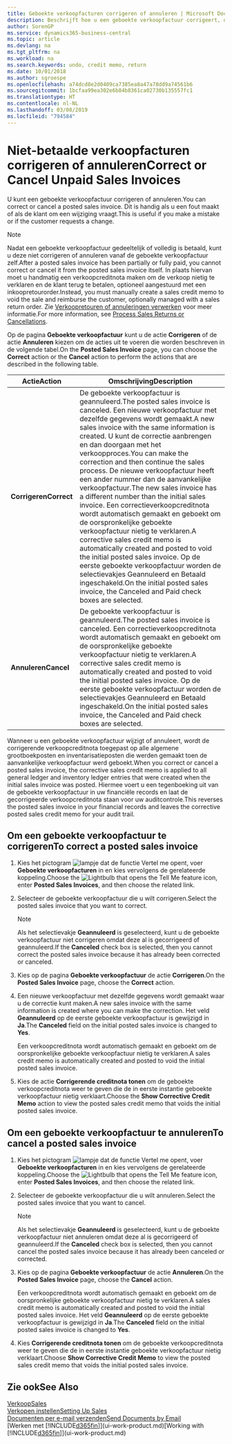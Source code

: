 ```yaml
---
title: Geboekte verkoopfacturen corrigeren of annuleren | Microsoft Docs
description: Beschrijft hoe u een geboekte verkoopfactuur corrigeert, ongedaan maakt of annuleert en een verkoopcreditnota vereffent.
author: SorenGP
ms.service: dynamics365-business-central
ms.topic: article
ms.devlang: na
ms.tgt_pltfrm: na
ms.workload: na
ms.search.keywords: undo, credit memo, return
ms.date: 10/01/2018
ms.author: sgroespe
ms.openlocfilehash: a74dcd8e2d0409ca7385ea8a47a78dd9a74561b6
ms.sourcegitcommit: 1bcfaa99ea302e6b84b8361ca02730b135557fc1
ms.translationtype: HT
ms.contentlocale: nl-NL
ms.lasthandoff: 03/08/2019
ms.locfileid: "794584"
---
```

# <a name="correct-or-cancel-unpaid-sales-invoices"></a><span data-ttu-id="e48c8-103">Niet-betaalde verkoopfacturen corrigeren of annuleren</span><span class="sxs-lookup"><span data-stu-id="e48c8-103">Correct or Cancel Unpaid Sales Invoices</span></span>
<span data-ttu-id="e48c8-104">U kunt een geboekte verkoopfactuur corrigeren of annuleren.</span><span class="sxs-lookup"><span data-stu-id="e48c8-104">You can correct or cancel a posted sales invoice.</span></span> <span data-ttu-id="e48c8-105">Dit is handig als u een fout maakt of als de klant om een wijziging vraagt.</span><span class="sxs-lookup"><span data-stu-id="e48c8-105">This is useful if you make a mistake or if the customer requests a change.</span></span>

> [!NOTE]  
>   <span data-ttu-id="e48c8-106">Nadat een geboekte verkoopfactuur gedeeltelijk of volledig is betaald, kunt u deze niet corrigeren of annuleren vanaf de geboekte verkoopfactuur zelf.</span><span class="sxs-lookup"><span data-stu-id="e48c8-106">After a posted sales invoice has been partially or fully paid, you cannot correct or cancel it from the posted sales invoice itself.</span></span> <span data-ttu-id="e48c8-107">In plaats hiervan moet u handmatig een verkoopcreditnota maken om de verkoop nietig te verklaren en de klant terug te betalen, optioneel aangestuurd met een inkoopretourorder.</span><span class="sxs-lookup"><span data-stu-id="e48c8-107">Instead, you must manually create a sales credit memo to void the sale and reimburse the customer, optionally managed with a sales return order.</span></span> <span data-ttu-id="e48c8-108">Zie [Verkoopretouren of annuleringen verwerken](sales-how-process-sales-returns-cancellations.md) voor meer informatie.</span><span class="sxs-lookup"><span data-stu-id="e48c8-108">For more information, see [Process Sales Returns or Cancellations](sales-how-process-sales-returns-cancellations.md).</span></span>

<span data-ttu-id="e48c8-109">Op de pagina **Geboekte verkoopfactuur** kunt u de actie **Corrigeren** of de actie **Annuleren** kiezen om de acties uit te voeren die worden beschreven in de volgende tabel.</span><span class="sxs-lookup"><span data-stu-id="e48c8-109">On the **Posted Sales Invoice** page, you can choose the **Correct** action or the **Cancel** action to perform the actions that are described in the following table.</span></span>

| <span data-ttu-id="e48c8-110">Actie</span><span class="sxs-lookup"><span data-stu-id="e48c8-110">Action</span></span> | <span data-ttu-id="e48c8-111">Omschrijving</span><span class="sxs-lookup"><span data-stu-id="e48c8-111">Description</span></span> |
| --- | --- |
| <span data-ttu-id="e48c8-112">**Corrigeren**</span><span class="sxs-lookup"><span data-stu-id="e48c8-112">**Correct**</span></span> |<span data-ttu-id="e48c8-113">De geboekte verkoopfactuur is geannuleerd.</span><span class="sxs-lookup"><span data-stu-id="e48c8-113">The posted sales invoice is canceled.</span></span> <span data-ttu-id="e48c8-114">Een nieuwe verkoopfactuur met dezelfde gegevens wordt gemaakt.</span><span class="sxs-lookup"><span data-stu-id="e48c8-114">A new sales invoice with the same information is created.</span></span> <span data-ttu-id="e48c8-115">U kunt de correctie aanbrengen en dan doorgaan met het verkoopproces.</span><span class="sxs-lookup"><span data-stu-id="e48c8-115">You can make the correction and then continue the sales process.</span></span> <span data-ttu-id="e48c8-116">De nieuwe verkoopfactuur heeft een ander nummer dan de aanvankelijke verkoopfactuur.</span><span class="sxs-lookup"><span data-stu-id="e48c8-116">The new sales invoice has a different number than the initial sales invoice.</span></span> <span data-ttu-id="e48c8-117">Een correctieverkoopcreditnota wordt automatisch gemaakt en geboekt om de oorspronkelijke geboekte verkoopfactuur nietig te verklaren.</span><span class="sxs-lookup"><span data-stu-id="e48c8-117">A corrective sales credit memo is automatically created and posted to void the initial posted sales invoice.</span></span> <span data-ttu-id="e48c8-118">Op de eerste geboekte verkoopfactuur worden de selectievakjes Geannuleerd en Betaald ingeschakeld.</span><span class="sxs-lookup"><span data-stu-id="e48c8-118">On the initial posted sales invoice, the Canceled and Paid check boxes are selected.</span></span> |
| <span data-ttu-id="e48c8-119">**Annuleren**</span><span class="sxs-lookup"><span data-stu-id="e48c8-119">**Cancel**</span></span> |<span data-ttu-id="e48c8-120">De geboekte verkoopfactuur is geannuleerd.</span><span class="sxs-lookup"><span data-stu-id="e48c8-120">The posted sales invoice is canceled.</span></span> <span data-ttu-id="e48c8-121">Een correctieverkoopcreditnota wordt automatisch gemaakt en geboekt om de oorspronkelijke geboekte verkoopfactuur nietig te verklaren.</span><span class="sxs-lookup"><span data-stu-id="e48c8-121">A corrective sales credit memo is automatically created and posted to void the initial posted sales invoice.</span></span> <span data-ttu-id="e48c8-122">Op de eerste geboekte verkoopfactuur worden de selectievakjes Geannuleerd en Betaald ingeschakeld.</span><span class="sxs-lookup"><span data-stu-id="e48c8-122">On the initial posted sales invoice, the Canceled and Paid check boxes are selected.</span></span> |

<span data-ttu-id="e48c8-123">Wanneer u een geboekte verkoopfactuur wijzigt of annuleert, wordt de corrigerende verkoopcreditnota toegepast op alle algemene grootboekposten en inventarisatieposten die werden gemaakt toen de aanvankelijke verkoopfactuur werd geboekt.</span><span class="sxs-lookup"><span data-stu-id="e48c8-123">When you correct or cancel a posted sales invoice, the corrective sales credit memo is applied to all general ledger and inventory ledger entries that were created when the initial sales invoice was posted.</span></span> <span data-ttu-id="e48c8-124">Hiermee voert u een tegenboeking uit van de geboekte verkoopfactuur in uw financiële records en laat de gecorrigeerde verkoopcreditnota staan voor uw auditcontrole.</span><span class="sxs-lookup"><span data-stu-id="e48c8-124">This reverses the posted sales invoice in your financial records and leaves the corrective posted sales credit memo for your audit trail.</span></span>

## <a name="to-correct-a-posted-sales-invoice"></a><span data-ttu-id="e48c8-125">Om een geboekte verkoopfactuur te corrigeren</span><span class="sxs-lookup"><span data-stu-id="e48c8-125">To correct a posted sales invoice</span></span>
1. <span data-ttu-id="e48c8-126">Kies het pictogram ![lampje dat de functie Vertel me opent](media/ui-search/search_small.png "Vertel me wat u wilt doen"), voer **Geboekte verkoopfacturen** in en kies vervolgens de gerelateerde koppeling.</span><span class="sxs-lookup"><span data-stu-id="e48c8-126">Choose the ![Lightbulb that opens the Tell Me feature](media/ui-search/search_small.png "Tell me what you want to do") icon, enter **Posted Sales Invoices**, and then choose the related link.</span></span>  
2. <span data-ttu-id="e48c8-127">Selecteer de geboekte verkoopfactuur die u wilt corrigeren.</span><span class="sxs-lookup"><span data-stu-id="e48c8-127">Select the posted sales invoice that you want to correct.</span></span>

    > [!NOTE]  
    >   <span data-ttu-id="e48c8-128">Als het selectievakje **Geannuleerd** is geselecteerd, kunt u de geboekte verkoopfactuur niet corrigeren omdat deze al is gecorrigeerd of geannuleerd.</span><span class="sxs-lookup"><span data-stu-id="e48c8-128">If the **Canceled** check box is selected, then you cannot correct the posted sales invoice because it has already been corrected or canceled.</span></span>
3. <span data-ttu-id="e48c8-129">Kies op de pagina **Geboekte verkoopfactuur** de actie **Corrigeren**.</span><span class="sxs-lookup"><span data-stu-id="e48c8-129">On the **Posted Sales Invoice** page, choose the **Correct** action.</span></span>  
4. <span data-ttu-id="e48c8-130">Een nieuwe verkoopfactuur met dezelfde gegevens wordt gemaakt waar u de correctie kunt maken.</span><span class="sxs-lookup"><span data-stu-id="e48c8-130">A new sales invoice with the same information is created where you can make the correction.</span></span> <span data-ttu-id="e48c8-131">Het veld **Geannuleerd** op de eerste geboekte verkoopfactuur is gewijzigd in **Ja**.</span><span class="sxs-lookup"><span data-stu-id="e48c8-131">The **Canceled** field on the initial posted sales invoice is changed to **Yes**.</span></span>

    <span data-ttu-id="e48c8-132">Een verkoopcreditnota wordt automatisch gemaakt en geboekt om de oorspronkelijke geboekte verkoopfactuur nietig te verklaren.</span><span class="sxs-lookup"><span data-stu-id="e48c8-132">A sales credit memo is automatically created and posted to void the initial posted sales invoice.</span></span>
5. <span data-ttu-id="e48c8-133">Kies de actie **Corrigerende creditnota tonen** om de geboekte verkoopcreditnota weer te geven die de in eerste instantie geboekte verkoopfactuur nietig verklaart.</span><span class="sxs-lookup"><span data-stu-id="e48c8-133">Choose the **Show Corrective Credit Memo** action to view the posted sales credit memo that voids the initial posted sales invoice.</span></span>

## <a name="to-cancel-a-posted-sales-invoice"></a><span data-ttu-id="e48c8-134">Om een geboekte verkoopfactuur te annuleren</span><span class="sxs-lookup"><span data-stu-id="e48c8-134">To cancel a posted sales invoice</span></span>
1. <span data-ttu-id="e48c8-135">Kies het pictogram ![lampje dat de functie Vertel me opent](media/ui-search/search_small.png "Vertel me wat u wilt doen"), voer **Geboekte verkoopfacturen** in en kies vervolgens de gerelateerde koppeling.</span><span class="sxs-lookup"><span data-stu-id="e48c8-135">Choose the ![Lightbulb that opens the Tell Me feature](media/ui-search/search_small.png "Tell me what you want to do") icon, enter **Posted Sales Invoices**, and then choose the related link.</span></span>  
2. <span data-ttu-id="e48c8-136">Selecteer de geboekte verkoopfactuur die u wilt annuleren.</span><span class="sxs-lookup"><span data-stu-id="e48c8-136">Select the posted sales invoice that you want to cancel.</span></span>

    > [!NOTE]  
    >   <span data-ttu-id="e48c8-137">Als het selectievakje **Geannuleerd** is geselecteerd, kunt u de geboekte verkoopfactuur niet annuleren omdat deze al is gecorrigeerd of geannuleerd.</span><span class="sxs-lookup"><span data-stu-id="e48c8-137">If the **Canceled** check box is selected, then you cannot cancel the posted sales invoice because it has already been canceled or corrected.</span></span>
3. <span data-ttu-id="e48c8-138">Kies op de pagina **Geboekte verkoopfactuur** de actie **Annuleren**.</span><span class="sxs-lookup"><span data-stu-id="e48c8-138">On the **Posted Sales Invoice** page, choose the **Cancel** action.</span></span>

    <span data-ttu-id="e48c8-139">Een verkoopcreditnota wordt automatisch gemaakt en geboekt om de oorspronkelijke geboekte verkoopfactuur nietig te verklaren.</span><span class="sxs-lookup"><span data-stu-id="e48c8-139">A sales credit memo is automatically created and posted to void the initial posted sales invoice.</span></span> <span data-ttu-id="e48c8-140">Het veld **Geannuleerd** op de eerste geboekte verkoopfactuur is gewijzigd in **Ja**.</span><span class="sxs-lookup"><span data-stu-id="e48c8-140">The **Canceled** field on the initial posted sales invoice is changed to **Yes**.</span></span>
4. <span data-ttu-id="e48c8-141">Kies **Corrigerende creditnota tonen** om de geboekte verkoopcreditnota weer te geven die de in eerste instantie geboekte verkoopfactuur nietig verklaart.</span><span class="sxs-lookup"><span data-stu-id="e48c8-141">Choose **Show Corrective Credit Memo** to view the posted sales credit memo that voids the initial posted sales invoice.</span></span>

## <a name="see-also"></a><span data-ttu-id="e48c8-142">Zie ook</span><span class="sxs-lookup"><span data-stu-id="e48c8-142">See Also</span></span>
[<span data-ttu-id="e48c8-143">Verkoop</span><span class="sxs-lookup"><span data-stu-id="e48c8-143">Sales</span></span>](sales-manage-sales.md)  
[<span data-ttu-id="e48c8-144">Verkopen instellen</span><span class="sxs-lookup"><span data-stu-id="e48c8-144">Setting Up Sales</span></span>](sales-setup-sales.md)  
[<span data-ttu-id="e48c8-145">Documenten per e-mail verzenden</span><span class="sxs-lookup"><span data-stu-id="e48c8-145">Send Documents by Email</span></span>](ui-how-send-documents-email.md)  
<span data-ttu-id="e48c8-146">[Werken met [!INCLUDE[d365fin](includes/d365fin_md.md)]](ui-work-product.md)</span><span class="sxs-lookup"><span data-stu-id="e48c8-146">[Working with [!INCLUDE[d365fin](includes/d365fin_md.md)]](ui-work-product.md)</span></span>
